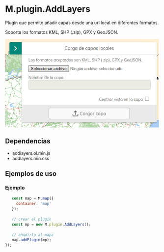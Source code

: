 # M.plugin.AddLayers

Plugin que permite añadir capas desde una url local en diferentes formatos.

Soporta los formatos KML, SHP (.zip), GPX y GeoJSON.

![Imagen1](./img/addLayers_1.png)

## Dependencias

- addlayers.ol.min.js
- addlayers.min.css

## Ejemplos de uso

### Ejemplo 
```javascript
   const map = M.map({
     container: 'map'
   });

   // crear el plugin
   const mp = new M.plugin.AddLayers();

   // añadirlo al mapa
   map.addPlugin(mp);
});



